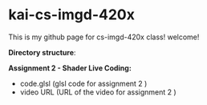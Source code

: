 # kai-cs-imgd-420x
This is my github page for cs-imgd-420x class! welcome!

**Directory structure**:

**Assignment 2 - Shader Live Coding:**
- code.glsl (glsl code for assignment 2 )
- video URL (URL of the video for assignment 2 )
